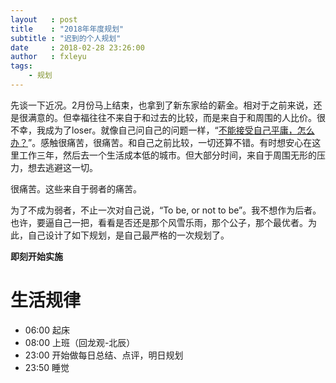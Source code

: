 ```yaml
---
layout   : post
title    : "2018年年度规划"
subtitle : "迟到的个人规划"
date     : 2018-02-28 23:26:00
author   : fxleyu
tags:
    - 规划
---
```


先谈一下近况。2月份马上结束，也拿到了新东家给的薪金。相对于之前来说，还是很满意的。但幸福往往不来自于和过去的比较，而是来自于和周围的人比价。很不幸，我成为了loser。就像自己问自己的问题一样，“[不能接受自己平庸，怎么办？](https://github.com/fxleyu/fxleyu.github.io/issues/119)”。感触很痛苦，很痛苦。和自己之前比较，一切还算不错。有时想安心在这里工作三年，然后去一个生活成本低的城市。但大部分时间，来自于周围无形的压力，想去逃避这一切。

很痛苦。这些来自于弱者的痛苦。

为了不成为弱者，不止一次对自己说，“To be, or not to be”。我不想作为后者。也许，要逼自己一把，看看是否还是那个风雪乐雨，那个公子，那个最优者。为此，自己设计了如下规划，是自己最严格的一次规划了。

**即刻开始实施**

# 生活规律
- 06:00 起床
- 08:00 上班（回龙观-北辰）
- 23:00 开始做每日总结、点评，明日规划
- 23:50 睡觉
